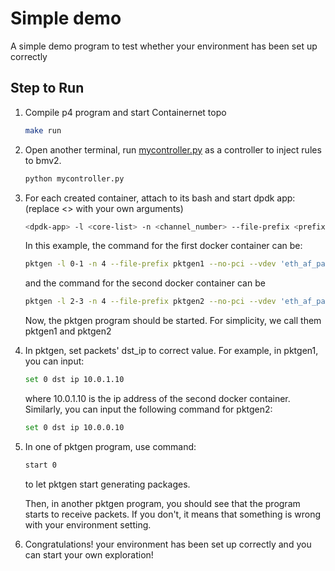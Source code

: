 # Simple demo

A simple demo program to test whether your environment has been set up correctly

## Step to Run

1. Compile p4 program and start Containernet topo
   
    ```bash
    make run
    ```

2. Open another terminal, run <u>mycontroller.py</u> as a controller to inject rules to bmv2.

    ```bash
    python mycontroller.py
    ```

3. For each created container, attach to its bash and start dpdk app: (replace <> with your own arguments)

    ```bash
    <dpdk-app> -l <core-list> -n <channel_number> --file-prefix <prefix> --no-pci --vdev 'eth_af_packet,iface=<veth>' -- <app-args>
    ```

    In this example, the command for the first docker container can be:
    ```bash
    pktgen -l 0-1 -n 4 --file-prefix pktgen1 --no-pci --vdev 'eth_af_packet,iface=h1-eth0' -- -P -T -m"1.0"
    ```

    and the command for the second docker container can be
    ```bash
    pktgen -l 2-3 -n 4 --file-prefix pktgen2 --no-pci --vdev 'eth_af_packet,iface=h2-eth0' -- -P -T -m"3.0"
    ```

    Now, the pktgen program should be started. For simplicity, we call them pktgen1 and pktgen2

4. In pktgen, set packets' dst_ip to correct value. For example, in pktgen1, you can input:
    ```bash
    set 0 dst ip 10.0.1.10
    ```
    where 10.0.1.10 is the ip address of the second docker container.<br>
    Similarly, you can input the following command for pktgen2:
    ```bash
    set 0 dst ip 10.0.0.10
    ``` 

5. In one of pktgen program, use command:
    ```bash
    start 0
    ```
    to let pktgen start generating packages.<br>
    
    Then, in another pktgen program, you should see that the program starts to receive packets. If you don't, it means that something is wrong with your environment setting.

6. Congratulations! your environment has been set up correctly and you can start your own exploration!